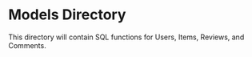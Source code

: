 # Models Directory
This directory will contain SQL functions for Users, Items, Reviews, and Comments.

